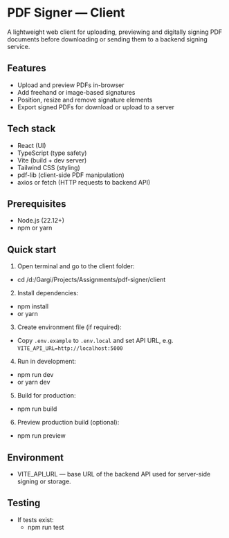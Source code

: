 # PDF Signer — Client

A lightweight web client for uploading, previewing and digitally signing PDF documents before downloading or sending them to a backend signing service.

## Features
- Upload and preview PDFs in-browser
- Add freehand or image-based signatures
- Position, resize and remove signature elements
- Export signed PDFs for download or upload to a server

## Tech stack
- React (UI)
- TypeScript (type safety)
- Vite (build + dev server)
- Tailwind CSS (styling)
- pdf-lib (client-side PDF manipulation)
- axios or fetch (HTTP requests to backend API)

## Prerequisites
- Node.js (22.12+)
- npm or yarn

## Quick start
1. Open terminal and go to the client folder:
  - cd /d:/Gargi/Projects/Assignments/pdf-signer/client
2. Install dependencies:
  - npm install
  - or yarn
3. Create environment file (if required):
  - Copy `.env.example` to `.env.local` and set API URL, e.g. `VITE_API_URL=http://localhost:5000`
4. Run in development:
  - npm run dev
  - or yarn dev
5. Build for production:
  - npm run build
6. Preview production build (optional):
  - npm run preview

## Environment
- VITE_API_URL — base URL of the backend API used for server-side signing or storage.

## Testing
- If tests exist:
  - npm run test

